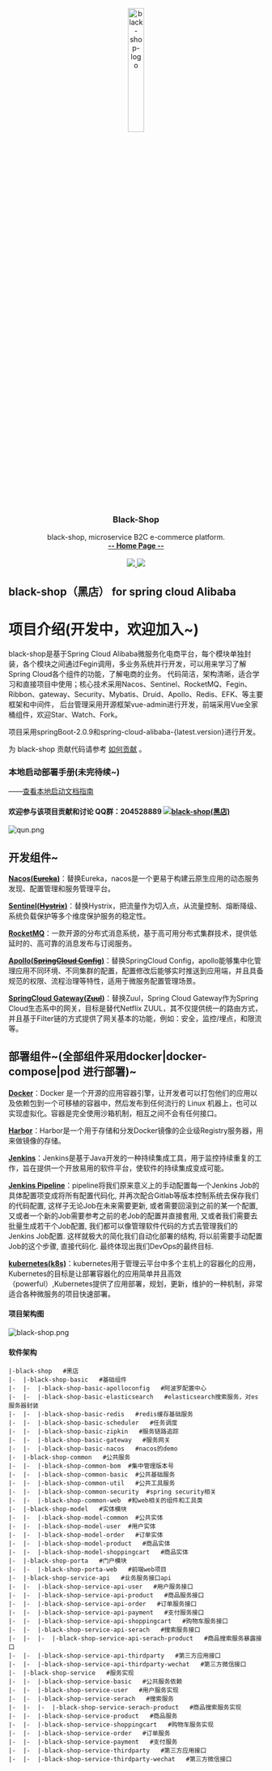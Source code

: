 
<p align="center">
     <img src="https://i.loli.net/2019/01/09/5c35d32d1d16f.png" alt="black-shop-logo" width="25%">
    <h3 align="center">Black-Shop</h3>
    <p align="center">
        black-shop, microservice B2C e-commerce platform.
        <br>
        <a href="https://github.com/lizibin/black-shop"><strong>-- Home Page --</strong></a>
        <br>
        <br>
       <a href="https://travis-ci.org/lizibin/black-shop">
            <img src="https://travis-ci.org/lizibin/black-shop.svg?branch=master" >
        </a>
         <a href="https://www.apache.org/licenses/LICENSE-2.0.html">
             <img src="https://img.shields.io/badge/license-apache2.0-000000.svg" >       
         </a>
    </p>    
</p>



## black-shop（黑店） for spring cloud Alibaba

# 项目介绍(开发中，欢迎加入~)
black-shop是基于Spring Cloud Alibaba微服务化电商平台，每个模块单独封装，各个模块之间通过Fegin调用，多业务系统并行开发，可以用来学习了解Spring Cloud各个组件的功能，了解电商的业务。 代码简洁，架构清晰，适合学习和直接项目中使用；核心技术采用Nacos、Sentinel、RocketMQ、Fegin、Ribbon、gateway、Security、Mybatis、Druid、Apollo、Redis、EFK、等主要框架和中间件， 后台管理采用开源框架vue-admin进行开发，前端采用Vue全家桶组件，欢迎Star、Watch、Fork。

项目采用springBoot-2.0.9和spring-cloud-alibaba-{latest.version}进行开发。

为 black-shop 贡献代码请参考 [如何贡献](https://github.com/lizibin/black-shop/wiki/%E5%A6%82%E4%BD%95%E8%B4%A1%E7%8C%AE%E4%BB%A3%E7%A0%81) 。

### 本地启动部署手册(未完待续~)

——[查看本地启动文档指南](https://github.com/lizibin/black-shop/wiki/%E6%9C%AC%E5%9C%B0%E5%90%AF%E5%8A%A8%E6%96%87%E6%A1%A3%E6%8C%87%E5%8D%97)

#### 欢迎参与该项目贡献和讨论  QQ群：204528889 <a target="_blank" href="//shang.qq.com/wpa/qunwpa?idkey=2a90a69143d4fb1075bcdb4992fa3255ad896ca20cadd634b5e01e4f49cf1d19"><img border="0" src="https://i.loli.net/2019/02/15/5c6691f5a7906.png" alt="black-shop(黑店)" title="black-shop(黑店)"></a>
![qun.png](https://i.loli.net/2019/02/15/5c668eda177f8.png)

## 开发组件~

**[Nacos(~~Eureka~~)](https://github.com/alibaba/Nacos)**：替换Eureka，nacos是一个更易于构建云原生应用的动态服务发现、配置管理和服务管理平台。

**[Sentinel(~~Hystrix~~)](https://github.com/alibaba/Sentinel)**：替换Hystrix，把流量作为切入点，从流量控制、熔断降级、系统负载保护等多个维度保护服务的稳定性。

**[RocketMQ](https://rocketmq.apache.org/)**：一款开源的分布式消息系统，基于高可用分布式集群技术，提供低延时的、高可靠的消息发布与订阅服务。

**[Apollo(~~SpringCloud Config~~)](https://github.com/ctripcorp/apollo)**：替换SpringCloud Config，apollo能够集中化管理应用不同环境、不同集群的配置，配置修改后能够实时推送到应用端，并且具备规范的权限、流程治理等特性，适用于微服务配置管理场景。

**[SpringCloud Gateway(~~Zuul~~)](https://spring.io/projects/spring-cloud-gateway)**：替换Zuul，Spring Cloud Gateway作为Spring Cloud生态系中的网关，目标是替代Netflix ZUUL，其不仅提供统一的路由方式，并且基于Filter链的方式提供了网关基本的功能，例如：安全，监控/埋点，和限流等。

## 部署组件~(全部组件采用docker|docker-compose|pod 进行部署)~

**[Docker](https://www.docker.com/)**：Docker 是一个开源的应用容器引擎，让开发者可以打包他们的应用以及依赖包到一个可移植的容器中，然后发布到任何流行的 Linux 机器上，也可以实现虚拟化。容器是完全使用沙箱机制，相互之间不会有任何接口。

**[Harbor](https://www.docker.com/)**：Harbor是一个用于存储和分发Docker镜像的企业级Registry服务器，用来做镜像的存储。

**[Jenkins](https://jenkins.io/)**：Jenkins是基于Java开发的一种持续集成工具，用于监控持续重复的工作，旨在提供一个开放易用的软件平台，使软件的持续集成变成可能。

**[Jenkins Pipeline](https://jenkins.io/doc/book/pipeline/)**：pipeline将我们原来意义上的手动配置每一个Jenkins Job的具体配置项变成将所有配置代码化, 并再次配合Gitlab等版本控制系统去保存我们的代码配置, 这样子无论Job在未来需要更新, 或者需要回滚到之前的某一个配置, 又或者一个新的Job需要参考之前的老Job的配置并直接套用, 又或者我们需要去批量生成若干个Job配置, 我们都可以像管理软件代码的方式去管理我们的Jenkins Job配置. 这样就极大的简化我们自动化部署的结构, 将以前需要手动配置Job的这个步骤, 直接代码化. 最终体现出我们DevOps的最终目标. 

**[kubernetes(k8s)](https://kubernetes.io/)**：kubernetes用于管理云平台中多个主机上的容器化的应用，Kubernetes的目标是让部署容器化的应用简单并且高效（powerful）,Kubernetes提供了应用部署，规划，更新，维护的一种机制，非常适合各种微服务的项目快速部署。

#### 项目架构图
![black-shop.png](https://i.loli.net/2019/03/21/5c93075604616.png)

#### 软件架构

```
|-black-shop   #黑店
|-  |-black-shop-basic   #基础组件
|-  |-  |-black-shop-basic-apolloconfig   #阿波罗配置中心
|-  |-  |-black-shop-basic-elasticsearch   #elasticsearch搜索服务，对es服务器封装
|-  |-  |-black-shop-basic-redis   #redis缓存基础服务
|-  |-  |-black-shop-basic-scheduler   #任务调度
|-  |-  |-black-shop-basic-zipkin   #服务链路追踪
|-  |-  |-black-shop-basic-gateway   #服务网关
|-  |-  |-black-shop-basic-nacos   #nacos的demo
|-  |-black-shop-common   #公共服务
|-  |-  |-black-shop-common-bom  #集中管理版本号
|-  |-  |-black-shop-common-basic  #公共基础服务
|-  |-  |-black-shop-common-util   #公共工具服务   
|-  |-  |-black-shop-common-security  #spring security相关
|-  |-  |-black-shop-common-web  #和web相关的组件和工具类
|-  |-black-shop-model   #实体模块
|-  |-  |-black-shop-model-common  #公共实体
|-  |-  |-black-shop-model-user  #用户实体
|-  |-  |-black-shop-model-order   #订单实体 
|-  |-  |-black-shop-model-product   #商品实体 
|-  |-  |-black-shop-model-shoppingcart   #商品实体 
|-  |-black-shop-porta   #门户模块
|-  |-  |-black-shop-porta-web   #前端web项目
|-  |-black-shop-service-api   #业务服务接口api
|-  |-  |-black-shop-service-api-user   #用户服务接口
|-  |-  |-black-shop-service-api-product   #商品服务接口
|-  |-  |-black-shop-service-api-order   #订单服务接口
|-  |-  |-black-shop-service-api-payment   #支付服务接口
|-  |-  |-black-shop-service-api-shoppingcart   #购物车服务接口
|-  |-  |-black-shop-service-api-serach   #搜索服务接口
|-  |-  |-  |-black-shop-service-api-serach-product   #商品搜索服务暴露接口
|-  |-  |-black-shop-service-api-thirdparty   #第三方应用接口
|-  |-  |-black-shop-service-api-thirdparty-wechat   #第三方微信接口
|-  |-black-shop-service   #服务实现
|-  |-  |-black-shop-service-basic   #公共服务依赖
|-  |-  |-black-shop-service-user   #用户服务实现
|-  |-  |-black-shop-service-serach   #搜索服务
|-  |-  |-  |-black-shop-service-serach-product   #商品搜索服务实现
|-  |-  |-black-shop-service-product   #商品服务
|-  |-  |-black-shop-service-shoppingcart   #购物车服务实现
|-  |-  |-black-shop-service-order   #订单服务
|-  |-  |-black-shop-service-payment   #支付服务
|-  |-  |-black-shop-service-thirdparty   #第三方应用接口
|-  |-  |-black-shop-service-thirdparty-wechat   #第三方微信接口


```
